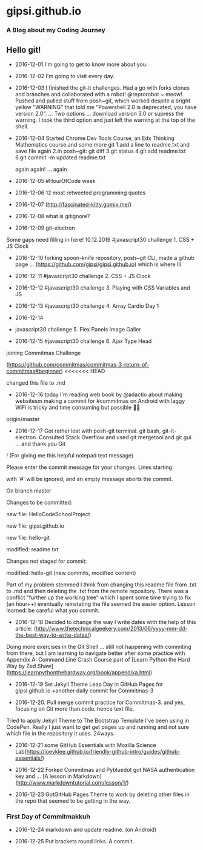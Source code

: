 # gipsi.github.io

### A Blog about my Coding Journey

## Hello git!

* 2016-12-01  I'm going to get to know more about you.

* 2016-12-02  I'm going to visit every day.

* 2016-12-03 I finished the git-it challenges.  Had a go with forks clones and branches and collaborated with a robot!
@reprorobot ~ meow!.  Pushed and pulled stuff from posh~git, which worked despite a bright yellow "WARNING" that told me
"Powershell 2.0 is deprecated; you have version 2.0". ... Two options ... download version 3.0 or supress the warning.  I took the third option and just left the warning at the top of the shell.

* 2016-12-04 Started Chrome Dev Tools Course, an Edx Thinking Mathematics course and some more git
   1.add a line to readme.txt and save file again
   2.in posh~git: git diff
   3.git status
   4.git add readme.txt
   6.git commit -m updated readme.txt

   again again! ... again
   
* 2016-12-05 #HourOfCode week

* 2016-12-06 12 most retweeted programming quotes

* 2016-12-07 (http://fascinated-kitty.gomix.me/) 
* 2016-12-08 what is gitignore?

* 2016-12-09 git-electron

Some gaps need filling in here! 10.12.2016 #javascript30 challenge 1. CSS + JS Clock

* 2016-12-10 forking spoon-knife repository, posh~git CLI, made a github page ... (https://github.com/gipsi/gipsi.github.io)  which is where Ill

* 2016-12-11 #javascript30 challenge 2. CSS + JS Clock

* 2016-12-12 #javascript30 challenge 3. Playing with CSS Variables and JS

* 2016-12-13 #javascript30 challenge 4. Array Cardio Day 1

* 2016-12-14

* javascript30 challenge 5. Flex Panels Image Galler

* 2016-12-15 #javascript30 challenge 6. Ajax Type Head

joining Commitmas Challenge

(https://github.com/commitmas/commitmas-3-return-of-commitmas#beginner) 
<<<<<<< HEAD

changed this file to .md

* 2016-12-16 today I'm reading web book by @adactio about making websitesm   making a commit for #commitmas on Android with laggy WiFi is tricky and time consuming but possible :ok_woman:

origin/master


* 2016-12-17 Got rather lost with posh-git terminal. git bash, git-it-electron. Consulted Stack Overflow and used git mergetool and git gui. ... and thank you Git

! (For giving me this helpful notepad text message)

Please enter the commit message for your changes. Lines starting

with '#' will be ignored, and an empty message aborts the commit.

On branch master

Changes to be committed:

new file: HelloCodeSchoolProject

new file: gipsi.github.io

new file: hello-git

modified: readme.txt

Changes not staged for commit:

modified: hello-git (new commits, modified content)

Part of my problem stemmed I think from changing this readme file from .txt to .md and then deleting the .txt from the remote repository. There was a conflict "further up the working tree" which I spent some time trying to fix (an hour++) eventually reinstating the file seemed the easier option. Lesson learned: be careful what you commit.

*  2016-12-18 Decided to change the way I write dates with the help of this article: (http://www.thetechnicalgeekery.com/2013/06/yyyy-mm-dd-the-best-way-to-write-dates/) 

Doing more exercises in the Git Shell ... still not happening with commiting from there, but I am learning to navigate better after some practice with Appendix A: Command Line Crash Course part of [Learn Python the Hard Way by Zed Shaw] (https://learnpythonthehardway.org/book/appendixa.html) 

*  2016-12-19 Set Jekyll Theme Leap Day in GitHub Pages for gipsi.github.io
+another daily commit for Commitmas-3


* 2016-12-20. Pull merge commit practice for Commitmas-3. and yes,  focusing on Git more than code. hence text file. 

Tried to apply Jekyll Theme to The Bootstrap Template I've been using in CodePen. Really I just want to get get pages up and running and not sure which file in the repository it uses.
24ways.

* 2016-12-21 some GitHub Essentials with Mozilla Science Lab(https://joeyklee.github.io/friendly-github-intro/guides/github-essentials/) 
 
 
 
 * 2016-12-22 Forked Commitmas and Pybluedot got NASA authentication key and ...
[A lesson in Markdown] (http://www.markdowntutorial.com/lesson/1/)  

* 2016-12-23 GotGitHub Pages Theme to work by deleting other files in the repo that seemed to be getting in the way.


### First Day of Commitmakkuh


* 2016-12-24 markdown and update readme.  (on Android)

* 2016-12-25 Put brackets round links. A commit. 
